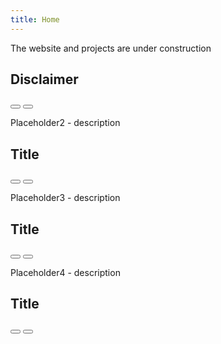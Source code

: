 ```yaml
---
title: Home
---
```

<main>
  <article data-index="0" data-status="active">
    <div class="article-image-section article-section"></div>
    <div class="article-description-section article-section">
      <p>
        The website and projects are under construction
      </p>
    </div>
    <div class="article-title-section article-section">
      <h2>Disclaimer</h2>
      <i class="fa-solid fa-plus" href="#" onclick="return confirm_alert(this);">
      </i>
    </div>
    <div class="article-nav-section article-section">
      <button class="article-nav-button" type="button" onclick="handleLeftClick()">
        <i class="fa-solid fa-arrow-left-long"></i>
      </button>
      <button class="article-nav-button" type="button" onclick="handleRightClick()">
        <i class="fa-solid fa-arrow-right-long"></i>
      </button>
    </div>
  </article>
  <article data-index="1" data-status="inactive">
    <div class="article-image-section article-section"></div>
    <div class="article-description-section article-section">
      <p>Placeholder2 - description</p>
    </div>
    <div class="article-title-section article-section">
      <h2>Title</h2>
      <i class="fa-light fa-plus-large"></i>
    </div>
    <div class="article-nav-section article-section">
      <button class="article-nav-button" type="button" onclick="handleLeftClick()">
        <i class="fa-solid fa-arrow-left-long"></i>
      </button>
      <button class="article-nav-button" type="button" onclick="handleRightClick()">
        <i class="fa-solid fa-arrow-right-long"></i>
      </button>
    </div>
  </article>
  <article data-index="2" data-status="inactive">
    <div class="article-image-section article-section"></div>
    <div class="article-description-section article-section">
      <p>Placeholder3 - description</p>
    </div>
    <div class="article-title-section article-section">
      <h2>Title</h2>
      <i class="fa-light fa-plus-large"></i>
    </div>
    <div class="article-nav-section article-section">
      <button class="article-nav-button" type="button" onclick="handleLeftClick()">
        <i class="fa-solid fa-arrow-left-long"></i>
      </button>
      <button class="article-nav-button" type="button" onclick="handleRightClick()">
        <i class="fa-solid fa-arrow-right-long"></i>
      </button>
    </div>
  </article>
  <article data-index="3" data-status="inactive">
    <div class="article-image-section article-section"></div>
    <div class="article-description-section article-section">
      <p>Placeholder4 - description</p>
    </div>
    <div class="article-title-section article-section">
      <h2>Title</h2>
      <i class="fa-light fa-plus-large"></i>
    </div>
    <div class="article-nav-section article-section">
      <button class="article-nav-button" type="button" onclick="handleLeftClick()">
        <i class="fa-solid fa-arrow-left-long"></i>
      </button>
      <button class="article-nav-button" type="button" onclick="handleRightClick()">
        <i class="fa-solid fa-arrow-right-long"></i>
      </button>
    </div>
  </article>
</main>